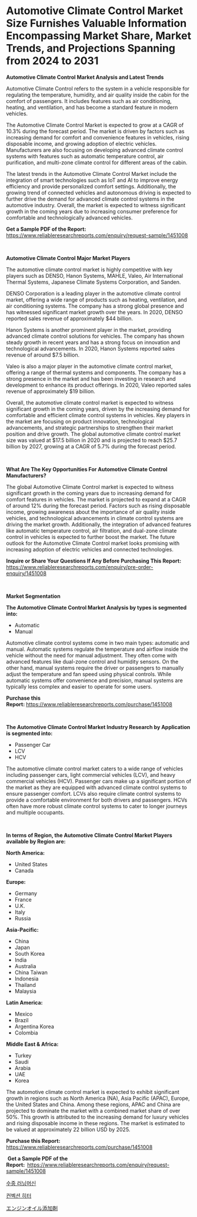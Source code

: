<p><h1>Automotive Climate Control Market Size Furnishes Valuable Information Encompassing Market Share, Market Trends, and Projections Spanning from 2024 to 2031</h1></p><p><strong>Automotive Climate Control Market Analysis and Latest Trends</strong></p>
<p><p>Automotive Climate Control refers to the system in a vehicle responsible for regulating the temperature, humidity, and air quality inside the cabin for the comfort of passengers. It includes features such as air conditioning, heating, and ventilation, and has become a standard feature in modern vehicles.</p><p>The Automotive Climate Control Market is expected to grow at a CAGR of 10.3% during the forecast period. The market is driven by factors such as increasing demand for comfort and convenience features in vehicles, rising disposable income, and growing adoption of electric vehicles. Manufacturers are also focusing on developing advanced climate control systems with features such as automatic temperature control, air purification, and multi-zone climate control for different areas of the cabin.</p><p>The latest trends in the Automotive Climate Control Market include the integration of smart technologies such as IoT and AI to improve energy efficiency and provide personalized comfort settings. Additionally, the growing trend of connected vehicles and autonomous driving is expected to further drive the demand for advanced climate control systems in the automotive industry. Overall, the market is expected to witness significant growth in the coming years due to increasing consumer preference for comfortable and technologically advanced vehicles.</p></p>
<p><strong>Get a Sample PDF of the Report:&nbsp;</strong> <a href="https://www.reliableresearchreports.com/enquiry/request-sample/1451008">https://www.reliableresearchreports.com/enquiry/request-sample/1451008</a></p>
<p>&nbsp;</p>
<p><strong>Automotive Climate Control Major Market Players</strong></p>
<p><p>The automotive climate control market is highly competitive with key players such as DENSO, Hanon Systems, MAHLE, Valeo, Air International Thermal Systems, Japanese Climate Systems Corporation, and Sanden. </p><p>DENSO Corporation is a leading player in the automotive climate control market, offering a wide range of products such as heating, ventilation, and air conditioning systems. The company has a strong global presence and has witnessed significant market growth over the years. In 2020, DENSO reported sales revenue of approximately $44 billion.</p><p>Hanon Systems is another prominent player in the market, providing advanced climate control solutions for vehicles. The company has shown steady growth in recent years and has a strong focus on innovation and technological advancements. In 2020, Hanon Systems reported sales revenue of around $7.5 billion.</p><p>Valeo is also a major player in the automotive climate control market, offering a range of thermal systems and components. The company has a strong presence in the market and has been investing in research and development to enhance its product offerings. In 2020, Valeo reported sales revenue of approximately $19 billion.</p><p>Overall, the automotive climate control market is expected to witness significant growth in the coming years, driven by the increasing demand for comfortable and efficient climate control systems in vehicles. Key players in the market are focusing on product innovation, technological advancements, and strategic partnerships to strengthen their market position and drive growth. The global automotive climate control market size was valued at $17.5 billion in 2020 and is projected to reach $25.7 billion by 2027, growing at a CAGR of 5.7% during the forecast period.</p></p>
<p>&nbsp;</p>
<p><strong>What Are The Key Opportunities For Automotive Climate Control Manufacturers?</strong></p>
<p><p>The global Automotive Climate Control market is expected to witness significant growth in the coming years due to increasing demand for comfort features in vehicles. The market is projected to expand at a CAGR of around 12% during the forecast period. Factors such as rising disposable income, growing awareness about the importance of air quality inside vehicles, and technological advancements in climate control systems are driving the market growth. Additionally, the integration of advanced features like automatic temperature control, air filtration, and dual-zone climate control in vehicles is expected to further boost the market. The future outlook for the Automotive Climate Control market looks promising with increasing adoption of electric vehicles and connected technologies.</p></p>
<p><strong>Inquire or Share Your Questions If Any Before Purchasing This Report:</strong> <a href="https://www.reliableresearchreports.com/enquiry/pre-order-enquiry/1451008">https://www.reliableresearchreports.com/enquiry/pre-order-enquiry/1451008</a></p>
<p>&nbsp;</p>
<p><strong>Market Segmentation</strong></p>
<p><strong>The Automotive Climate Control Market Analysis by types is segmented into:</strong></p>
<p><ul><li>Automatic</li><li>Manual</li></ul></p>
<p><p>Automotive climate control systems come in two main types: automatic and manual. Automatic systems regulate the temperature and airflow inside the vehicle without the need for manual adjustment. They often come with advanced features like dual-zone control and humidity sensors. On the other hand, manual systems require the driver or passengers to manually adjust the temperature and fan speed using physical controls. While automatic systems offer convenience and precision, manual systems are typically less complex and easier to operate for some users.</p></p>
<p><strong>Purchase this Report:&nbsp;</strong><a href="https://www.reliableresearchreports.com/purchase/1451008">https://www.reliableresearchreports.com/purchase/1451008</a></p>
<p>&nbsp;</p>
<p><strong>The Automotive Climate Control Market Industry Research by Application is segmented into:</strong></p>
<p><ul><li>Passenger Car</li><li>LCV</li><li>HCV</li></ul></p>
<p><p>The automotive climate control market caters to a wide range of vehicles including passenger cars, light commercial vehicles (LCV), and heavy commercial vehicles (HCV). Passenger cars make up a significant portion of the market as they are equipped with advanced climate control systems to ensure passenger comfort. LCVs also require climate control systems to provide a comfortable environment for both drivers and passengers. HCVs often have more robust climate control systems to cater to longer journeys and multiple occupants.</p></p>
<p>&nbsp;</p>
<p><strong>In terms of Region, the Automotive Climate Control Market Players available by Region are:</strong></p>
<p>
    <p> <strong> North America: </strong>
        <ul>
            <li>United States</li>
            <li>Canada</li>
        </ul>
        </p> 
    <p> <strong> Europe: </strong>
        <ul>
            <li>Germany</li>
            <li>France</li>
            <li>U.K.</li>
            <li>Italy</li>
            <li>Russia</li>
        </ul>
        </p> 
    <p> <strong> Asia-Pacific: </strong>
        <ul>
            <li>China</li>
            <li>Japan</li>
            <li>South Korea</li>
            <li>India</li>
            <li>Australia</li>
            <li>China Taiwan</li>
            <li>Indonesia</li>
            <li>Thailand</li>
            <li>Malaysia</li>
        </ul>
        </p> 
    <p> <strong> Latin America: </strong>
        <ul>
            <li>Mexico</li>
            <li>Brazil</li>
            <li>Argentina Korea</li>
            <li>Colombia</li>
        </ul>
        </p> 
    <p> <strong> Middle East & Africa: </strong>
        <ul>
            <li>Turkey</li>
            <li>Saudi</li>
            <li>Arabia</li>
            <li>UAE</li>
            <li>Korea</li>
        </ul>
    </p>
    </p>
<p><p>The automotive climate control market is expected to exhibit significant growth in regions such as North America (NA), Asia Pacific (APAC), Europe, the United States and China. Among these regions, APAC and China are projected to dominate the market with a combined market share of over 50%. This growth is attributed to the increasing demand for luxury vehicles and rising disposable income in these regions. The market is estimated to be valued at approximately 22 billion USD by 2025.</p></p>
<p><strong>Purchase this Report: </strong><a href="https://www.reliableresearchreports.com/purchase/1451008">https://www.reliableresearchreports.com/purchase/1451008</a></p>
<p>&nbsp;<strong>Get a Sample PDF of the Report:&nbsp;&nbsp;</strong><a href="https://www.reliableresearchreports.com/enquiry/request-sample/1451008">https://www.reliableresearchreports.com/enquiry/request-sample/1451008</a></p>
<p><strong></strong></p>
<p><p><a href="https://medium.com/@alonsoolds3wq1d81czn8rbol/%EC%88%98%EC%A4%91-%ED%8A%B8%EB%A0%88%EB%93%9C%EB%B0%80-%EC%8B%9C%EC%9E%A5-%EC%9C%A0%ED%98%95-%EC%9D%91%EC%9A%A9-%EB%B0%8F-%EC%A7%80%EB%A6%AC%EC%97%90-%EB%8C%80%ED%95%9C-%ED%8F%AC%EA%B4%84%EC%A0%81-%ED%8F%89%EA%B0%80-e0233c5535df">수중 러닝머신</a></p><p><a href="https://medium.com/@tracycui_1231/%EB%8C%80%EB%A5%98-%ED%9E%88%ED%84%B0-%EC%8B%9C%EC%9E%A5-%EB%8F%99%ED%96%A5-%EB%B0%8F-%EC%8B%9C%EC%9E%A5-%EB%B6%84%EC%84%9D%EC%9D%80-2024-2031%EB%85%84%EA%B9%8C%EC%A7%80-%EC%98%88%EC%B8%A1%EB%90%A9%EB%8B%88%EB%8B%A4-0e73708f4ee0">컨벡션 히터</a></p><p><a href="https://github.com/dzy793153605/Market-Research-Report-List-1/blob/main/1927741187860.md">エンジンオイル添加剤</a></p></p>